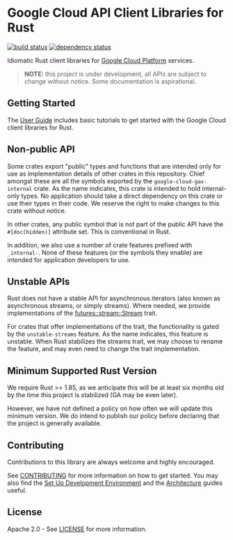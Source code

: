 # Google Cloud API Client Libraries for Rust

[![build status](https://github.com/googleapis/google-cloud-rust/actions/workflows/sdk.yaml/badge.svg)](https://github.com/googleapis/google-cloud-rust/actions/workflows/sdk.yaml)
[![dependency status](https://deps.rs/repo/github/googleapis/google-cloud-rust/status.svg)](https://deps.rs/repo/github/googleapis/google-cloud-rust)

Idiomatic Rust client libraries for
[Google Cloud Platform](https://cloud.google.com/) services.

> **NOTE:** this project is under development, all APIs are subject to change
> without notice. Some documentation is aspirational.

## Getting Started

The [User Guide] includes basic tutorials to get started with the Google Cloud
client libraries for Rust.

## Non-public API

Some crates export "public" types and functions that are intended only for use
as implementation details of other crates in this repository. Chief amongst
these are all the symbols exported by the `google-cloud-gax-internal` crate. As
the name indicates, this crate is intended to hold internal-only types. No
application should take a direct dependency on this crate or use their types in
their code. We reserve the right to make changes to this crate without notice.

In other crates, any public symbol that is not part of the public API have the
`#[doc(hidden)]` attribute set. This is conventional in Rust.

In addition, we also use a number of crate features prefixed with `_internal-`.
None of these features (or the symbols they enable) are intended for application
developers to use.

## Unstable APIs

Rust does not have a stable API for asynchronous iterators (also known as
asynchronous streams, or simply streams). Where needed, we provide
implementations of the [futures::stream::Stream] trait.

For crates that offer implementations of the trait, the functionality is gated
by the `unstable-streams` feature. As the name indicates, this feature is
unstable. When Rust stabilizes the streams trait, we may choose to rename the
feature, and may even need to change the trait implementation.

## Minimum Supported Rust Version

We require Rust >= 1.85, as we anticipate this will be at least six months old
by the time this project is stabilized (GA may be even later).

However, we have not defined a policy on how often we will update this minimum
version. We do intend to publish our policy before declaring that the project is
generally available.

## Contributing

Contributions to this library are always welcome and highly encouraged.

See [CONTRIBUTING] for more information on how to get started. You may also find
the [Set Up Development Environment] and the [Architecture] guides useful.

## License

Apache 2.0 - See [LICENSE] for more information.

[architecture]: ARCHITECTURE.md
[contributing]: CONTRIBUTING.md
[futures::stream::stream]: https://docs.rs/futures/latest/futures/stream/trait.Stream.html
[license]: LICENSE
[set up development environment]: doc/contributor/howto-guide-set-up-development-environment.md
[user guide]: https://googleapis.github.io/google-cloud-rust
